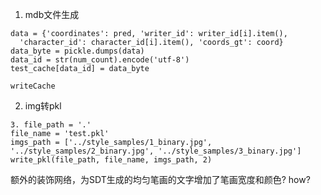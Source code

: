 1. mdb文件生成
```text
data = {'coordinates': pred, 'writer_id': writer_id[i].item(),
  'character_id': character_id[i].item(), 'coords_gt': coord}
data_byte = pickle.dumps(data)
data_id = str(num_count).encode('utf-8')
test_cache[data_id] = data_byte

writeCache
```

2. img转pkl
```text
3. file_path = '.'
file_name = 'test.pkl'
imgs_path = ['../style_samples/1_binary.jpg', '../style_samples/2_binary.jpg', '../style_samples/3_binary.jpg']
write_pkl(file_path, file_name, imgs_path, 2)
```
额外的装饰网络，为SDT生成的均匀笔画的文字增加了笔画宽度和颜色?
how?
